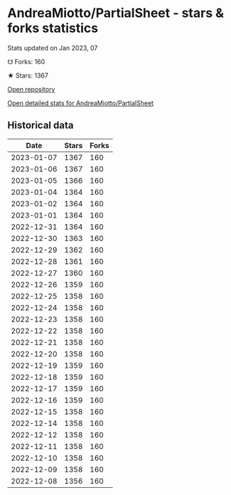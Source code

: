# AndreaMiotto/PartialSheet - stars & forks statistics

Stats updated on Jan 2023, 07

☋ Forks: 160

★ Stars: 1367

[Open repository](https://github.com/AndreaMiotto/PartialSheet)

[Open detailed stats for AndreaMiotto/PartialSheet](https://reviewgithub.com/rep/AndreaMiotto/PartialSheet)

## Historical data
| Date | Stars | Forks |
|------|-------|-------|
| 2023-01-07 | 1367 | 160 | 
| 2023-01-06 | 1367 | 160 | 
| 2023-01-05 | 1366 | 160 | 
| 2023-01-04 | 1364 | 160 | 
| 2023-01-02 | 1364 | 160 | 
| 2023-01-01 | 1364 | 160 | 
| 2022-12-31 | 1364 | 160 | 
| 2022-12-30 | 1363 | 160 | 
| 2022-12-29 | 1362 | 160 | 
| 2022-12-28 | 1361 | 160 | 
| 2022-12-27 | 1360 | 160 | 
| 2022-12-26 | 1359 | 160 | 
| 2022-12-25 | 1358 | 160 | 
| 2022-12-24 | 1358 | 160 | 
| 2022-12-23 | 1358 | 160 | 
| 2022-12-22 | 1358 | 160 | 
| 2022-12-21 | 1358 | 160 | 
| 2022-12-20 | 1358 | 160 | 
| 2022-12-19 | 1359 | 160 | 
| 2022-12-18 | 1359 | 160 | 
| 2022-12-17 | 1359 | 160 | 
| 2022-12-16 | 1359 | 160 | 
| 2022-12-15 | 1358 | 160 | 
| 2022-12-14 | 1358 | 160 | 
| 2022-12-12 | 1358 | 160 | 
| 2022-12-11 | 1358 | 160 | 
| 2022-12-10 | 1358 | 160 | 
| 2022-12-09 | 1358 | 160 | 
| 2022-12-08 | 1356 | 160 | 

